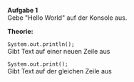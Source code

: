 <b>Aufgabe 1</b><br>
Gebe "Hello World" auf der Konsole aus.

<b>Theorie:</b>

```System.out.println();```</br>
Gibt Text auf einer neuen Zeile aus

```System.out.print();```</br>
Gibt Text auf der gleichen Zeile aus

